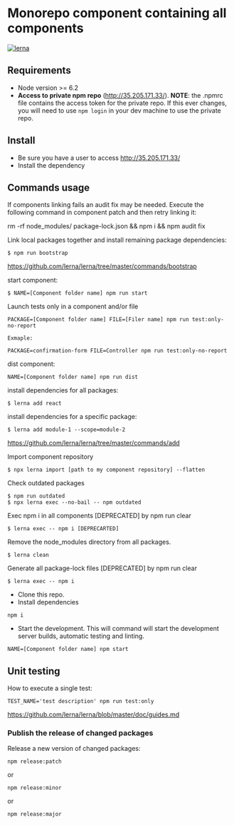 # Monorepo component containing all components #


[![lerna](https://img.shields.io/badge/maintained%20with-lerna-cc00ff.svg)](https://lerna.js.org/)

## Requirements ##

* Node version >= 6.2
* __Access to private npm repo__ (http://35.205.171.33/). **NOTE**: the .npmrc file contains the access token for the private repo. If this ever changes, you will need to use ```npm login``` in your dev machine to use the private repo.

## Install ##


* Be sure you have a user to access http://35.205.171.33/
* Install the dependency


## Commands usage ##

If components linking fails an audit fix may be needed. Execute the following command in component patch and then retry linking it:

rm -rf node_modules/ package-lock.json && npm i && npm audit fix

Link local packages together and install remaining package dependencies:
```
$ npm run bootstrap
```
https://github.com/lerna/lerna/tree/master/commands/bootstrap



start component:
```vim
$ NAME=[Component folder name] npm run start
```

Launch tests only in a component and/or file
```
PACKAGE=[Component folder name] FILE=[Filer name] npm run test:only-no-report

Exmaple:

PACKAGE=confirmation-form FILE=Controller npm run test:only-no-report
```

dist component:
```
NAME=[Component folder name] npm run dist
```

install dependencies for all packages:
```
$ lerna add react
```

install dependencies for a specific package:
```
$ lerna add module-1 --scope=module-2
```


https://github.com/lerna/lerna/tree/master/commands/add

Import component repository
```
$ npx lerna import [path to my component repository] --flatten
```

Check outdated packages
```
$ npm run outdated
$ npx lerna exec --no-bail -- npm outdated
```

Exec npm i in all components [DEPRECATED] by npm run clear
```
$ lerna exec -- npm i [DEPRECARTED]
```

Remove the node_modules directory from all packages.
```
$ lerna clean
```

Generate all package-lock files [DEPRECATED]  by npm run clear
```
$ lerna exec -- npm i
```


* Clone this repo.
* Install dependencies

```
npm i
```

* Start the development. This will command will start the development server builds, automatic testing and linting.

```
NAME=[Component folder name] npm start
```

## Unit testing ##

How to execute a single test:

```
TEST_NAME='test description' npm run test:only
```

https://github.com/lerna/lerna/blob/master/doc/guides.md


### Publish the release of changed packages ###

Release a new version of changed packages:

```
npm release:patch
```
or

```
npm release:minor
```
or

```
npm release:major
```
